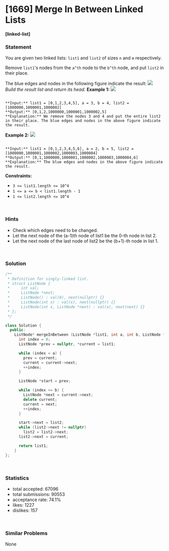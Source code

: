 # [1669] Merge In Between Linked Lists

**[linked-list]**

### Statement

You are given two linked lists: `list1` and `list2` of sizes `n` and `m` respectively.

Remove `list1`'s nodes from the `a^th` node to the `b^th` node, and put `list2` in their place.

The blue edges and nodes in the following figure indicate the result:
![](https://assets.leetcode.com/uploads/2020/11/05/fig1.png)
*Build the result list and return its head.*
**Example 1:**
![](https://assets.leetcode.com/uploads/2020/11/05/merge_linked_list_ex1.png)

```

**Input:** list1 = [0,1,2,3,4,5], a = 3, b = 4, list2 = [1000000,1000001,1000002]
**Output:** [0,1,2,1000000,1000001,1000002,5]
**Explanation:** We remove the nodes 3 and 4 and put the entire list2 in their place. The blue edges and nodes in the above figure indicate the result.

```

**Example 2:**
![](https://assets.leetcode.com/uploads/2020/11/05/merge_linked_list_ex2.png)

```

**Input:** list1 = [0,1,2,3,4,5,6], a = 2, b = 5, list2 = [1000000,1000001,1000002,1000003,1000004]
**Output:** [0,1,1000000,1000001,1000002,1000003,1000004,6]
**Explanation:** The blue edges and nodes in the above figure indicate the result.

```

**Constraints:**
* `3 <= list1.length <= 10^4`
* `1 <= a <= b < list1.length - 1`
* `1 <= list2.length <= 10^4`


<br />

### Hints

- Check which edges need to be changed.
- Let the next node of the (a-1)th node of list1 be the 0-th node in list 2.
- Let the next node of the last node of list2 be the (b+1)-th node in list 1.

<br />

### Solution

```cpp
/**
 * Definition for singly-linked list.
 * struct ListNode {
 *     int val;
 *     ListNode *next;
 *     ListNode() : val(0), next(nullptr) {}
 *     ListNode(int x) : val(x), next(nullptr) {}
 *     ListNode(int x, ListNode *next) : val(x), next(next) {}
 * };
 */

class Solution {
  public:
    ListNode* mergeInBetween (ListNode *list1, int a, int b, ListNode *list2) {
      int index = 0;
      ListNode *prev = nullptr, *current = list1;

      while (index < a) {
        prev = current;
        current = current->next;
        ++index;
      }

      ListNode *start = prev;

      while (index <= b) {
        ListNode *next = current->next;
        delete current;
        current = next;
        ++index;
      }

      start->next = list2;
      while (list2->next != nullptr)
        list2 = list2->next;
      list2->next = current;

      return list1;
    }
};
```

<br />

### Statistics

- total accepted: 67096
- total submissions: 90553
- acceptance rate: 74.1%
- likes: 1227
- dislikes: 157

<br />

### Similar Problems

None
